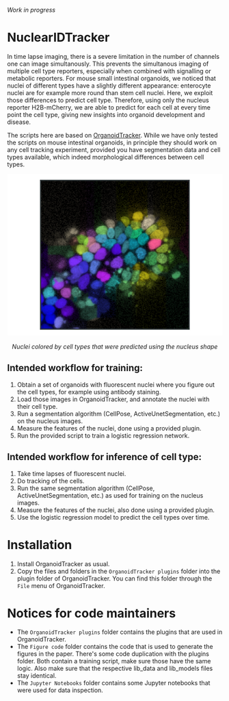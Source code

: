 *Work in progress*

# NuclearIDTracker

In time lapse imaging, there is a severe limitation in the number of channels one can image simultanously. This prevents the simultanous imaging of multiple cell type reporters, especially when combined with signalling or metabolic reporters. For mouse small intestinal organoids, we noticed that nuclei of different types have a slightly different appearance: enterocyte nuclei are for example more round than stem cell nuclei. Here, we exploit those differences to predict cell type. Therefore, using only the nucleus reporter H2B-mCherry, we are able to predict for each cell at every time point the cell type, giving new insights into organoid development and disease.

The scripts here are based on [OrganoidTracker](https://jvzonlab.github.io/OrganoidTracker/). While we have only tested the scripts on mouse intestinal organoids, in principle they should work on any cell tracking experiment, provided you have segmentation data and cell types available, which indeed morphological differences between cell types.

![Example image](Documentation/example_image.png)
<p align="center"><i>Nuclei colored by cell types that were predicted using the nucleus shape</i></p>

## Intended workflow for training:
1. Obtain a set of organoids with fluorescent nuclei where you figure out the cell types, for example using antibody staining.
2. Load those images in OrganoidTracker, and annotate the nuclei with their cell type.
3. Run a segmentation algorithm (CellPose, ActiveUnetSegmentation, etc.) on the nucleus images.
4. Measure the features of the nuclei, done using a provided plugin.
5. Run the provided script to train a logistic regression network.

## Intended workflow for inference of cell type:
1. Take time lapses of fluorescent nuclei.
2. Do tracking of the cells.
3. Run the same segmentation algorithm (CellPose, ActiveUnetSegmentation, etc.) as used for training on the nucleus images.
4. Measure the features of the nuclei, also done using a provided plugin.
5. Use the logistic regression model to predict the cell types over time.

# Installation
1. Install OrganoidTracker as usual.
2. Copy the files and folders in the `OrganoidTracker plugins` folder into the plugin folder of OrganoidTracker. You can find this folder through the `File` menu of OrganoidTracker.

# Notices for code maintainers

- The `OrganoidTracker plugins` folder contains the plugins that are used in OrganoidTracker.
- The `Figure code` folder contains the code that is used to generate the figures in the paper. There's some code duplication with the plugins folder. Both contain a training script, make sure those have the same logic. Also make sure that the respective lib_data and lib_models files stay identical.
- The `Jupyter Notebooks` folder contains some Jupyter notebooks that were used for data inspection.

